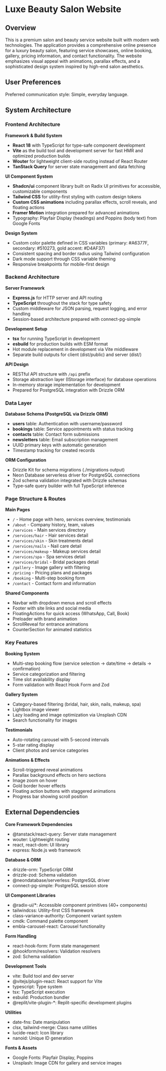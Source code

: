 # Luxe Beauty Salon Website

## Overview

This is a premium salon and beauty service website built with modern web technologies. The application provides a comprehensive online presence for a luxury beauty salon, featuring service showcases, online booking, gallery, pricing information, and contact functionality. The website emphasizes visual appeal with animations, parallax effects, and a sophisticated design system inspired by high-end salon aesthetics.

## User Preferences

Preferred communication style: Simple, everyday language.

## System Architecture

### Frontend Architecture

**Framework & Build System**
- **React 18** with TypeScript for type-safe component development
- **Vite** as the build tool and development server for fast HMR and optimized production builds
- **Wouter** for lightweight client-side routing instead of React Router
- **TanStack Query** for server state management and data fetching

**UI Component System**
- **Shadcn/ui** component library built on Radix UI primitives for accessible, customizable components
- **Tailwind CSS** for utility-first styling with custom design tokens
- **Custom CSS animations** including parallax effects, scroll reveals, and floating actions
- **Framer Motion** integration prepared for advanced animations
- Typography: Playfair Display (headings) and Poppins (body text) from Google Fonts

**Design System**
- Custom color palette defined in CSS variables (primary: #A6377F, secondary: #510273, gold accent: #D4AF37)
- Consistent spacing and border radius using Tailwind configuration
- Dark mode support through CSS variable theming
- Responsive breakpoints for mobile-first design

### Backend Architecture

**Server Framework**
- **Express.js** for HTTP server and API routing
- **TypeScript** throughout the stack for type safety
- Custom middleware for JSON parsing, request logging, and error handling
- Session-based architecture prepared with connect-pg-simple

**Development Setup**
- **tsx** for running TypeScript in development
- **esbuild** for production builds with ESM format
- Hot module replacement in development via Vite middleware
- Separate build outputs for client (dist/public) and server (dist/)

**API Design**
- RESTful API structure with `/api` prefix
- Storage abstraction layer (IStorage interface) for database operations
- In-memory storage implementation for development
- Prepared for PostgreSQL integration with Drizzle ORM

### Data Layer

**Database Schema (PostgreSQL via Drizzle ORM)**
- **users** table: Authentication with username/password
- **bookings** table: Service appointments with status tracking
- **contacts** table: Contact form submissions
- **newsletters** table: Email subscription management
- UUID primary keys with automatic generation
- Timestamp tracking for created records

**ORM Configuration**
- Drizzle Kit for schema migrations (./migrations output)
- Neon Database serverless driver for PostgreSQL connections
- Zod schema validation integrated with Drizzle schemas
- Type-safe query builder with full TypeScript inference

### Page Structure & Routes

**Main Pages**
- `/` - Home page with hero, services overview, testimonials
- `/about` - Company history, team, values
- `/services` - Main services directory
- `/services/hair` - Hair services detail
- `/services/skin` - Skin treatments detail
- `/services/nails` - Nail care detail
- `/services/makeup` - Makeup services detail
- `/services/spa` - Spa services detail
- `/services/bridal` - Bridal packages detail
- `/gallery` - Image gallery with filtering
- `/pricing` - Pricing plans and packages
- `/booking` - Multi-step booking form
- `/contact` - Contact form and information

**Shared Components**
- Navbar with dropdown menus and scroll effects
- Footer with site links and social media
- FloatingActions for quick access (WhatsApp, Call, Book)
- Preloader with brand animation
- ScrollReveal for entrance animations
- CounterSection for animated statistics

### Key Features

**Booking System**
- Multi-step booking flow (service selection → date/time → details → confirmation)
- Service categorization and filtering
- Time slot availability display
- Form validation with React Hook Form and Zod

**Gallery System**
- Category-based filtering (bridal, hair, skin, nails, makeup, spa)
- Lightbox image viewer
- Lazy loading and image optimization via Unsplash CDN
- Search functionality for images

**Testimonials**
- Auto-rotating carousel with 5-second intervals
- 5-star rating display
- Client photos and service categories

**Animations & Effects**
- Scroll-triggered reveal animations
- Parallax background effects on hero sections
- Image zoom on hover
- Gold border hover effects
- Floating action buttons with staggered animations
- Progress bar showing scroll position

## External Dependencies

**Core Framework Dependencies**
- @tanstack/react-query: Server state management
- wouter: Lightweight routing
- react, react-dom: UI library
- express: Node.js web framework

**Database & ORM**
- drizzle-orm: TypeScript ORM
- drizzle-zod: Schema validation
- @neondatabase/serverless: PostgreSQL driver
- connect-pg-simple: PostgreSQL session store

**UI Component Libraries**
- @radix-ui/*: Accessible component primitives (40+ components)
- tailwindcss: Utility-first CSS framework
- class-variance-authority: Component variant system
- cmdk: Command palette component
- embla-carousel-react: Carousel functionality

**Form Handling**
- react-hook-form: Form state management
- @hookform/resolvers: Validation resolvers
- zod: Schema validation

**Development Tools**
- vite: Build tool and dev server
- @vitejs/plugin-react: React support for Vite
- typescript: Type system
- tsx: TypeScript execution
- esbuild: Production bundler
- @replit/vite-plugin-*: Replit-specific development plugins

**Utilities**
- date-fns: Date manipulation
- clsx, tailwind-merge: Class name utilities
- lucide-react: Icon library
- nanoid: Unique ID generation

**Fonts & Assets**
- Google Fonts: Playfair Display, Poppins
- Unsplash: Image CDN for gallery and service images